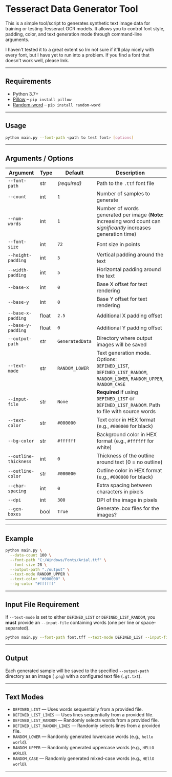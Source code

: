 # Tesseract Data Generator Tool     


This is a simple tool/script to generates synthetic text image data for training or testing Tesseract OCR models. It allows you to control font style, padding, color, and text generation mode through command-line arguments. 

I haven't tested it to a great extent so Im not sure if it'll play nicely with every font, but I have yet to run into a problem. If you find a font that doesn't work well, please lmk.

---

## Requirements

- Python 3.7+
- [Pillow](https://pypi.org/project/Pillow/) – `pip install pillow`
- [Random-word](https://pypi.org/project/random-word/) – `pip install random-word`

---

## Usage

```bash
python main.py --font-path <path to test font> [options]
````

---

## Arguments / Options

| Argument           | Type  | Default         | Description                                                                                                             |
| ------------------ | ----- | --------------- | ----------------------------------------------------------------------------------------------------------------------- |
| `--font-path`      | str   | *(required)*    | Path to the `.ttf` font file                                                                                            |
| `--count`     | int   | `1`             | Number of samples to generate                                                                                           |
| `--num-words`      | int   | `1`             | Number of words generated per image (**Note:** increasing word count can *significantly* increases generation time)                                                                                     |
| `--font-size`      | int   | `72`            | Font size in points                                                                                                     |
| `--height-padding` | int | `5`             | Vertical padding around the text                                                                                        |
| `--width-padding`  | int | `5`             | Horizontal padding around the text                                                                                      |
| `--base-x`         | int   | `0`             | Base X offset for text rendering                                                                                        |
| `--base-y`         | int   | `0`             | Base Y offset for text rendering                                                                                        |
| `--base-x-padding` | float | `2.5`           | Additional X padding offset                                                                                             |
| `--base-y-padding` | float | `0`             | Additional Y padding offset                                                                                             |
| `--output-path`    | str   | `GeneratedData` | Directory where output images will be saved                                                                             |
| `--text-mode`      | str   | `RANDOM_LOWER`  | Text generation mode. Options:<br> `DEFINED_LIST`, `DEFINED_LIST_RANDOM`, `RANDOM_LOWER`, `RANDOM_UPPER`, `RANDOM_CASE` |
| `--input-file`     | str   | `None`          | **Required** if using `DEFINED_LIST` or `DEFINED_LIST_RANDOM`. Path to file with source words                           |
| `--text-color`     | str   | `#000000`       | Text color in HEX format (e.g., `#000000` for black)                                                                    |
| `--bg-color`       | str   | `#ffffff`       | Background color in HEX format (e.g., `#ffffff` for white)                                                              |
| `--outline-thickness`     | int   | `0`       | Thickness of the outline around text (0 = no outline)                                                                    |
| `--outline-color`       | str   | `#000000`       | Outline color in HEX format (e.g., `#000000` for black) 
| `--char-spacing`       | int   | `0`       | Extra spacing between characters in pixels                                                              |
| `--dpi`       | int   | `300`       | DPI of the image in pixels                                                              |
| `--gen-boxes`       | bool   | `True`       | Generate .box files for the images?                                                              |
---


## Example

```bash
python main.py \
  --data-count 100 \
  --font-path "C:/Windows/Fonts/Arial.ttf" \
  --font-size 28 \
  --output-path "./output" \
  --text-mode RANDOM_UPPER \
  --text-color "#000000" \
  --bg-color "#ffffff"
```

---

## Input File Requirement

If `--text-mode` is set to either `DEFINED_LIST` or `DEFINED_LIST_RANDOM`, you **must** provide an `--input-file` containing words (one per line or space-separated).

```bash
python main.py --font-path font.tff --text-mode DEFINED_LIST --input-file wordlist.txt ...
```
---
## Output

Each generated sample will be saved to the specified `--output-path` directory as an image (`.png`) with a configured text file (`.gt.txt`).

---

## Text Modes

* `DEFINED_LIST` — Uses words sequentially from a provided file.
* `DEFINED_LIST_LINES` — Uses lines sequentially from a provided file.
* `DEFINED_LIST_RANDOM` — Randomly selects words from a provided file.
* `DEFINED_LIST_RANDOM_LINES` — Randomly selects lines from a provided file.
* `RANDOM_LOWER` — Randomly generated lowercase words (e.g., `hello world`).
* `RANDOM_UPPER` — Randomly generated uppercase words (e.g., `HELLO WORLD`).
* `RANDOM_CASE` — Randomly generated mixed-case words (e.g., `HEllO worlD`).

---
